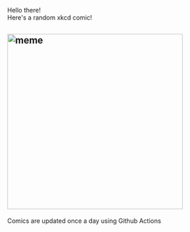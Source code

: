 Hello there! <br>Here's a random xkcd comic!<br>
## <img src="https://imgs.xkcd.com/comics/beautiful_dream.png" alt="meme" width="400"/><br>
Comics are updated once a day using Github Actions